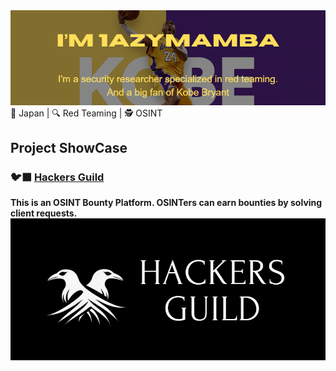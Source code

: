 <img src="image.png" alt="alt text" width="1300">
📍 Japan | 🔍 Red Teaming | 🕵 OSINT


## Project ShowCase
### 🐦‍⬛ [Hackers Guild](https://hackers-guild.tech/)
**This is an OSINT Bounty Platform. OSINTers can earn bounties by solving client requests.**
<a href="https://hackers-guild.tech/">
  <img src="logo.jpeg" alt="alt text">
</a>


<!--
### 🔍 Other Notable Projects

<table>
  <tr>
    <td align="center" width="50%">
      <b>🕵️ Learning APT Project</b><br/><br/><br/><br/>
      aaa
      <br/>
      <code>C#</code> <code>DLL-Side Loading</code>
    </td>
    <td align="center" width="50%">
      <b>🚀 Develop OSINT tool set</b><br/>
      Undergoing! Please provide your request!
      <br/><br/><br/>
      <code>C/C++</code><code>Python</code>
    </td>
  </tr>
</table>

<p align="left"> 
  <img alt="Top Langs" height="150px" src="https://github-readme-stats.vercel.app/api/top-langs/?username=1azymamba&layout=compact&show_icons=true&theme=tokyonight" />
  <img alt="github stats" height="150px" src="https://github-readme-stats.vercel.app/api?username=1azymamba&theme=tokyonight&show_icons=ture" />
</p>

-->

<!--
**1azymamba/1azymamba** is a ✨ _special_ ✨ repository because its `README.md` (this file) appears on your GitHub profile.

Here are some ideas to get you started:

- 🔭 I’m currently working on ...
- 🌱 I’m currently learning ...
- 👯 I’m looking to collaborate on ...
- 🤔 I’m looking for help with ...
- 💬 Ask me about ...
- 📫 How to reach me: ...
- 😄 Pronouns: ...
- ⚡ Fun fact: ...
-->
